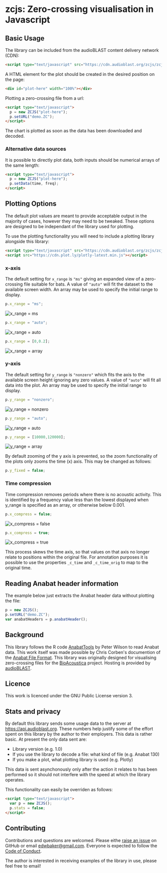 # zcjs: Zero-crossing visualisation in Javascript

## Basic Usage
The library can be included from the audioBLAST content delivery network (CDN):

```html
<script type="text/javascript" src="https://cdn.audioblast.org/zcjs/zcjs.js"></script>
```
A HTML element for the plot should be created in the desired position on the page:

```html
<div id="plot-here" width="100%"></div>
```
Plotting a zero-crossing file from a url:

```html
<script type="text/javascript">
  p = new ZCJS("plot-here");
  p.setURL("demo.ZC");
</script>
```

The chart is plotted as soon as the data has been downloaded and decoded.

### Alternative data sources
It is possible to directly plot data, both inputs should be numerical arrays of the same length:

```html
<script type="text/javascript">
  p = new ZCJS("plot-here");
  p.setData(time, freq);
</script>
```

## Plotting Options
The default plot values are meant to provide acceptable output in the majority of cases, however they may need to be tweaked. These options are designed to be independant of the library used for plotting.

To use the plotting functionality you will need to include a plotting library alongside this library:

```html
<script type="text/javascript" src="https://cdn.audioblast.org/zcjs/zcjs.js"></script>
<script src="https://cdn.plot.ly/plotly-latest.min.js"></script>
```

### x-axis
The default setting for `x_range` is `"ms"` giving an expanded view of a zero-crossing file suitable for bats. A value of `"auto"` will fit the dataset to the available screen width. An array may be used to specify the initial range to display.

```javascript
p.x_range = "ms";
```

![x_range = ms](https://github.com/BioAcoustica/zcjs/blob/master/imgs/x_range-ms.png?raw=true "x_range = ms")

```javascript
p.x_range = "auto";
```

![x_range = auto](https://github.com/BioAcoustica/zcjs/blob/master/imgs/x_range-auto.png?raw=true "x_range = auto")

```javascript
p.x_range = [0,0.2];
```

![x_range = array](https://github.com/BioAcoustica/zcjs/blob/master/imgs/x_range-array.png?raw=true "x_range = array")

### y-axis
The default setting for `y_range` is `"nonzero"` which fits the axis to the available screen height ignoring any zero values. A value of `"auto"` will fit all data into the plot. An array may be used to specify the initial range to display.

```javascript
p.y_range = "nonzero";
```
![y_range = nonzero](https://github.com/BioAcoustica/zcjs/blob/master/imgs/y_range-nonzero.png?raw=true "y_range = nonzero")

```javascript
p.y_range = "auto";
```
![y_range = auto](https://github.com/BioAcoustica/zcjs/blob/master/imgs/y_range-auto.png?raw=true "y_range = auto")

```javascript
p.y_range = [10000,120000];
```
![y_range = array](https://github.com/BioAcoustica/zcjs/blob/master/imgs/y_range-array.png?raw=true "y_range = array")

By default zooming of the y axis is prevented, so the zoom functionality of the plots only zooms the time (x) axis. This may be changed as follows:

```javascript
p.y_fixed = false;
```

### Time compression
Time compression removes periods where there is no acoustic activity. This is identified by a frequency value less than the lowest displayed when y_range is specified as an array, or otherwise below 0.001.

```javascript
p.x_compress = false;
```
![x_compress = false](https://github.com/BioAcoustica/zcjs/blob/master/imgs/x_compress-false.png?raw=true "x_compress = false")

```javascript
p.x_compress = true;
```
![x_compress = true](https://github.com/BioAcoustica/zcjs/blob/master/imgs/x_compress-true.png?raw=true "x_compress = true")

This process skews the time axis, so that values on that axis no longer relate to positions within the original file. For annotation purposes it is possible to use the properties `_c_time` and `_c_time_orig` to map to the original time.

## Reading Anabat header information
The example below just extracts the Anabat header data without plotting the file:

```javascript
p = new ZCJS();
p.setURL("demo.ZC");
var anabatHeaders = p.anabatHeader();
```

## Background
This library follows the R code [AnabatTools](http://peterwilson.id.au/Rcode/AnabatTools.R) by Peter Wilson to read Anabat data. This work itself was made possible by Chris Corben's documention of the [Anabat File Format](http://users.lmi.net/corben/fileform.htm#Anabat%20File%20Formats). This library was originally designed for visualising zero-crossing files for the [BioAcoustica](http://bio.acousti.ca) project. Hosting is provided by [audioBLAST](https://audioblast.org).

## Licence
This work is licenced under the GNU Public License version 3.

## Stats and privacy
By default this library sends some usage data to the server at https://api.audioblast.org. These numbers help justify some of the effort spent on this library by the author to their employers. This data is rather basic. At present the only data sent are:

* Library version (e.g. 1.0)
* If you use the library to decode a file: what kind of file (e.g. Anabat 130)
* If you make a plot, what plotting library is used (e.g. Plotly)

This data is sent asynchonously only after the action it relates to has been performed so it should not interfere with the speed at which the library operates.

This functionality can easily be overriden as follows:
```html
<script type="text/javascript">
  var p = new ZCJS();
  p.stats = false;
</script>
```

## Contributing
Contributions and questions are welcomed. Please eithe [raise an issue](https://github.com/BioAcoustica/zcjs/issues) on GitHub or email edwbaker@gmail.com. Everyone is expected to follow the [Code of Conduct](https://github.com/BioAcoustica/zcjs/blob/master/CODE_OF_CONDUCT.md).

The author is interested in receiving examples of the library in use, please feel free to email!
